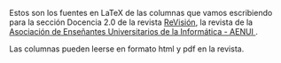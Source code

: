 Estos son los fuentes en LaTeX de las columnas que vamos escribiendo para
la sección Docencia 2.0 de la revista [ReVisión]([http://www.aenui.net/ojs/index.php?journal=revision), la revista de la [Asociación de Enseñantes Universitarios de la Informática - AENUI ](http://www.aenui.net/).

Las columnas pueden leerse en formato html y pdf en la revista.
